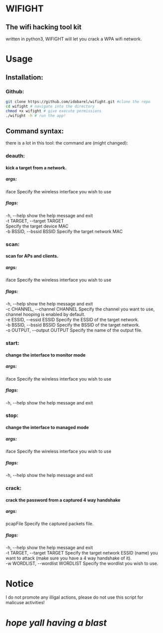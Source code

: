 # WIFIGHT
## The wifi hacking tool kit
written in python3, WIFIGHT will let you crack a WPA wifi network.

# Usage
## Installation:
### Github:
```bash
git clone https://github.com/idobarel/wifight.git #clone the repo
cd wifight # navigate into the directory
chmod +x wifight # give execute permissions
./wifight -h # run the app!
```
## Command syntax:
there is a lot in this tool:
the command are (might changed): <br>
### deauth:
#### kick a target from a network.
##### args:
iface       Specify the wireless interface you wish to use<br>
##### flags:
-h, --help                  show the help message and exit<br>
-t TARGET, --target TARGET<br>
                            Specify the target device MAC<br>
-b BSSID, --bssid BSSID
                            Specify the target network MAC<br>
### scan:
#### scan for APs and clients.
##### args:
iface       Specify the wireless interface you wish to use<br>
##### flags:
-h, --help                      show the help message and exit<br>
-c CHANNEL, --channel CHANNEL   Specify the channel you want to use, channel hooping is enabled by default.<br>
-e ESSID, --essid ESSID         Specify the ESSID of the target network.<br>
-b BSSID, --bssid BSSID         Specify the BSSID of the target network.<br>
-o OUTPUT, --output OUTPUT      Specify the name of the output file.<br>
### start: 
#### change the interface to monitor mode
##### args:
iface       Specify the wireless interface you wish to use<br>
##### flags:
-h, --help  show the help message and exit<br>
### stop: 
#### change the interface to managed mode
##### args:
iface       Specify the wireless interface you wish to use<br>
##### flags:
-h, --help  show the help message and exit<br>
### crack: 
#### crack the password from a captured 4 way handshake
##### args:
pcapFile              Specify the captured packets file.<br>
##### flags:
-h, --help                          show the help message and exit<br>
-t TARGET, --target TARGET          Specify the target network ESSID (name) you want to attack (make sure you have a 4 way handshake of it).<br>
-w WORDLIST, --wordlist WORDLIST    Specify the wordlist you wish to use.<br>

# Notice
I do not promote any illigal actions, please do not use this script for malicuse activities!

# _hope yall having a blast_

